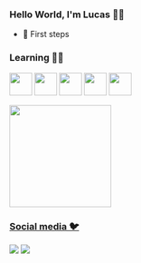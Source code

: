 ### Hello World, I'm Lucas 👋🏻
- 🚀 First steps

### Learning ✍🏻
<img src="https://cdn.jsdelivr.net/gh/devicons/devicon/icons/debian/debian-original.svg" height=40 weight=40 /> <img src="https://cdn.jsdelivr.net/gh/devicons/devicon/icons/android/android-plain.svg" height=40 weight=40 /> <img src="https://cdn.jsdelivr.net/gh/devicons/devicon/icons/java/java-original.svg" height=40 weight=40 /> <img src="https://cdn.jsdelivr.net/gh/devicons/devicon/icons/html5/html5-original.svg" height=40 weight=40 /> <img src="https://cdn.jsdelivr.net/gh/devicons/devicon/icons/javascript/javascript-original.svg" height=40 weight=40 />

<div>
<a href="https://github.com/mendebian">
<img loading="lazy" height="180em" src="https://github-readme-stats.vercel.app/api/top-langs/?username=mendebian&layout=compact&langs_count=7&theme=transparent"/>
</div>

### Social media 🐦
[<img src="https://img.shields.io/badge/twitter-%231DA1F2.svg?&style=for-the-badge&logo=twitter&logoColor=white" />](https://twitter.com/fluclaren) [<img src = "https://img.shields.io/badge/instagram-%23E4405F.svg?&style=for-the-badge&logo=instagram&logoColor=white">](https://www.instagram.com/lucdmrs/)
